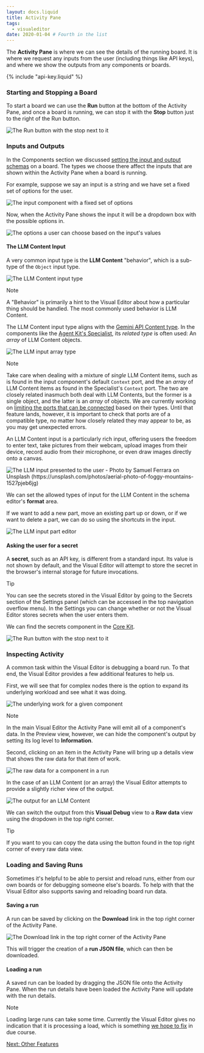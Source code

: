 ```yaml
---
layout: docs.liquid
title: Activity Pane
tags:
  - visualeditor
date: 2020-01-04 # Fourth in the list
---
```


The **Activity Pane** is where we can see the details of the running board. It is where we request any inputs from the user (including things like API keys), and where we show the outputs from any components or boards.

{% include "api-key.liquid" %}

### Starting and Stopping a Board

To start a board we can use the **Run** button at the bottom of the Activity Pane, and once a board is running, we can stop it with the **Stop** button just to the right of the Run button.

![The Run button with the stop next to it](/breadboard/static/images/using-the-visual-editor/run-stop.png)

### Inputs and Outputs

In the Components section we discussed [setting the input and output schemas](components/#setting-input-and-output-schemas) on a board. The types we choose there affect the inputs that are shown within the Activity Pane when a board is running.

For example, suppose we say an input is a string and we have set a fixed set of options for the user.

![The input component with a fixed set of options](/breadboard/static/images/using-the-visual-editor/string-enumeration.png)

Now, when the Activity Pane shows the input it will be a dropdown box with the possible options in.

![The options a user can choose based on the input's values](/breadboard/static/images/using-the-visual-editor/dropdown-options.png)

#### The LLM Content Input

A very common input type is the **LLM Content** "behavior", which is a sub-type of the `Object` input type.

![The LLM Content input type](/breadboard/static/images/using-the-visual-editor/llm-input.png)

> [!NOTE]
> A "Behavior" is primarily a hint to the Visual Editor about how a particular thing should be handled. The most commonly used behavior is LLM Content.

The LLM Content input type aligns with the [Gemini API Content type](https://ai.google.dev/api/rest/v1/Content). In the components like the [Agent Kit's Specialist](../../kits/agents/#specialist), its _related type_ is often used: An _array_ of LLM Content objects.

![The LLM input array type](/breadboard/static/images/using-the-visual-editor/llm-input-array.png)

> [!NOTE]
> Take care when dealing with a mixture of _single_ LLM Content items, such as is found in the input component's default `Context` port, and the an _array_ of LLM Content items as found in the Specialist's `Context` port. The two are closely related inasmuch both deal with LLM Contents, but the former is a single object, and the latter is an _array_ of objects. We are currently working on [limiting the ports that can be connected](https://github.com/breadboard-ai/breadboard/issues/2298) based on their types. Until that feature lands, however, it is important to check that ports are of a compatible type, no matter how closely related they may appear to be, as you may get unexpected errors.

An LLM Content input is a particularly rich input, offering users the freedom to enter text, take pictures from their webcam, upload images from their device, record audio from their microphone, or even draw images directly onto a canvas.

![The LLM input presented to the user - Photo by Samuel Ferrara on Unsplash (https://unsplash.com/photos/aerial-photo-of-foggy-mountains-1527pjeb6jg)](/breadboard/static/images/using-the-visual-editor/llm-input-view.png)

We can set the allowed types of input for the LLM Content in the schema editor's **format** area.

If we want to add a new part, move an existing part up or down, or if we want to delete a part, we can do so using the shortcuts in the input.

![The LLM input part editor](/breadboard/static/images/using-the-visual-editor/part-edit.png)

#### Asking the user for a secret

A **secret**, such as an API key, is different from a standard input. Its value is not shown by default, and the Visual Editor will attempt to store the secret in the browser's internal storage for future invocations.

> [!TIP]
> You can see the secrets stored in the Visual Editor by going to the Secrets section of the Settings panel (which can be accessed in the top navigation overflow menu). In the Settings you can change whether or not the Visual Editor stores secrets when the user enters them.

We can find the secrets component in the [Core Kit](../../kits/core/#the-secrets-node).

![The Run button with the stop next to it](/breadboard/static/images/using-the-visual-editor/secrets-component.png)

### Inspecting Activity

A common task within the Visual Editor is debugging a board run. To that end, the Visual Editor provides a few additional features to help us.

First, we will see that for complex nodes there is the option to expand its underlying workload and see what it was doing.

![The underlying work for a given component](/breadboard/static/images/using-the-visual-editor/neural-activity.png)

> [!NOTE]
> In the main Visual Editor the Activity Pane will emit all of a component's data. In the Preview view, however, we can hide the component's output by setting its log level to **Information**.

Second, clicking on an item in the Activity Pane will bring up a details view that shows the raw data for that item of work.

![The raw data for a component in a run](/breadboard/static/images/using-the-visual-editor/raw-data.png)

In the case of an LLM Content (or an array) the Visual Editor attempts to provide a slightly richer view of the output.

![The output for an LLM Content](/breadboard/static/images/using-the-visual-editor/llm-output.png)

We can switch the output from this **Visual Debug** view to a **Raw data** view using the dropdown in the top right corner.

> [!TIP]
> If you want to you can copy the data using the button found in the top right corner of every raw data view.

### Loading and Saving Runs

Sometimes it's helpful to be able to persist and reload runs, either from our own boards or for debugging someone else's boards. To help with that the Visual Editor also supports saving and reloading board run data.

#### Saving a run

A run can be saved by clicking on the **Download** link in the top right corner of the Activity Pane.

![The Download link in the top right corner of the Activity Pane](/breadboard/static/images/using-the-visual-editor/download-activity.png)

This will trigger the creation of a **run JSON file**, which can then be downloaded.

#### Loading a run

A saved run can be loaded by dragging the JSON file onto the Activity Pane. When the run details have been loaded the Activity Pane will update with the run details.

> [!NOTE]
> Loading large runs can take some time. Currently the Visual Editor gives no indication that it is processing a load, which is something [we hope to fix](https://github.com/breadboard-ai/breadboard/issues/2455) in due course.

[Next: Other Features](../other-features/)
